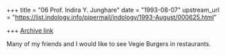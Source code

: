 +++
title = "06 Prof. Indira Y. Junghare"
date = "1993-08-07"
upstream_url = "https://list.indology.info/pipermail/indology/1993-August/000625.html"

+++
[Archive link](https://list.indology.info/pipermail/indology/1993-August/000625.html)

Many of my friends and I would like to see Vegie Burgers in restaurants. 






